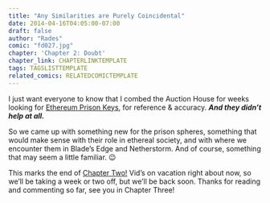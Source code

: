 ```yaml
---
title: "Any Similarities are Purely Coincidental"
date: 2014-04-16T04:05:00-07:00
draft: false
author: "Rades"
comic: "fd027.jpg"
chapter: 'Chapter 2: Doubt'
chapter_link: CHAPTERLINKTEMPLATE
tags: TAGSLISTTEMPLATE
related_comics: RELATEDCOMICTEMPLATE
---
```


I just want everyone to know that I combed the Auction House for weeks looking for [Ethereum Prison Keys](http://www.wowhead.com/item=29460/ethereum-prison-key), for reference &amp; accuracy. ***And they didn’t help at all.*** 


So we came up with something new for the prison spheres, something that would make sense with their role in ethereal society, and with where we encounter them in Blade’s Edge and Netherstorm. And of course, something that may seem a little familiar.  😉


This marks the end of <a href="/chapter/chapter-2-doubt">Chapter Two!</a> Vid’s on vacation right about now, so we’ll be taking a week or two off, but we’ll be back soon. Thanks for reading and commenting so far, see you in Chapter Three!

